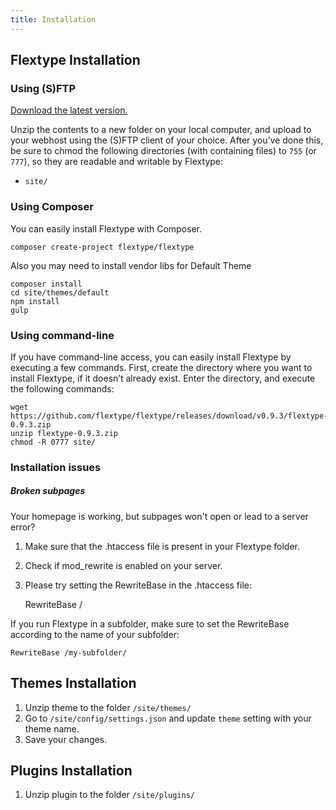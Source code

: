 ```yaml
---
title: Installation
---
```


## Flextype Installation

### Using (S)FTP

[Download the latest version.](http://flextype.org/download)

Unzip the contents to a new folder on your local computer, and upload to your webhost using the (S)FTP client of your choice. After you’ve done this, be sure to chmod the following directories (with containing files) to `755` (or `777`), so they are readable and writable by Flextype:

* `site/`

### Using Composer

You can easily install Flextype with Composer.

    composer create-project flextype/flextype
    

Also you may need to install vendor libs for Default Theme

    composer install
    cd site/themes/default
    npm install
    gulp
    

### Using command-line

If you have command-line access, you can easily install Flextype by executing a few commands. First, create the directory where you want to install Flextype, if it doesn’t already exist. Enter the directory, and execute the following commands:

    wget https://github.com/flextype/flextype/releases/download/v0.9.3/flextype-0.9.3.zip
    unzip flextype-0.9.3.zip
    chmod -R 0777 site/
    

### Installation issues

##### Broken subpages

Your homepage is working, but subpages won't open or lead to a server error?

1. Make sure that the .htaccess file is present in your Flextype folder.
2. Check if mod_rewrite is enabled on your server.
3. Please try setting the RewriteBase in the .htaccess file:

    RewriteBase /
    

If you run Flextype in a subfolder, make sure to set the RewriteBase according to the name of your subfolder:

    RewriteBase /my-subfolder/
    

## Themes Installation

1. Unzip theme to the folder `/site/themes/`
2. Go to `/site/config/settings.json` and update `theme` setting with your theme name.
3. Save your changes.

## Plugins Installation

1. Unzip plugin to the folder `/site/plugins/`